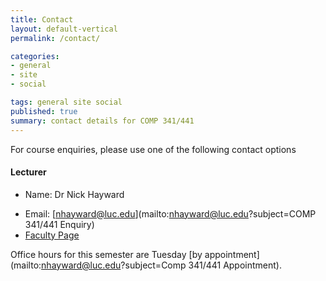 ```yaml
---
title: Contact
layout: default-vertical
permalink: /contact/

categories:
- general
- site
- social

tags: general site social
published: true
summary: contact details for COMP 341/441
---
```


For course enquiries, please use one of the following contact options

#### Lecturer

* Name: Dr Nick Hayward
<!-- * Office: [Doyle 307 (LSC)](http://www.luc.edu/media/lucedu/lsc.pdf) -->
* Email: [nhayward@luc.edu](mailto:nhayward@luc.edu?subject=COMP 341/441 Enquiry)
* [Faculty Page](http://www.luc.edu/cs/people/ftfaculty/haywardnicholas.shtml)

Office hours for this semester are Tuesday [by appointment](mailto:nhayward@luc.edu?subject=Comp 341/441 Appointment).
